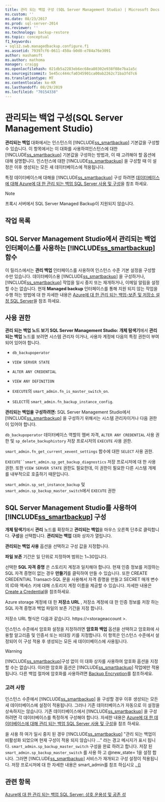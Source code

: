 ```yaml
---
title: 관리 되는 백업 구성 (SQL Server Management Studio) | Microsoft Docs
ms.custom: ''
ms.date: 08/23/2017
ms.prod: sql-server-2014
ms.reviewer: ''
ms.technology: backup-restore
ms.topic: conceptual
f1_keywords:
- sql12.swb.managedbackup.configure.f1
ms.assetid: 79397cf6-0611-450a-b0d8-e784a76e3091
author: mashamsft
ms.author: mathoma
manager: craigg
ms.openlocfilehash: 021db5a2283eb6ec68ea80302e938f08e7ba1a5c
ms.sourcegitcommit: 5e45cc444cfa0345901ca00ab2262c71ba3fd7c6
ms.translationtype: MT
ms.contentlocale: ko-KR
ms.lasthandoff: 08/29/2019
ms.locfileid: "70154338"
---
```

# <a name="configure-managed-backup-sql-server-management-studio"></a>관리되는 백업 구성(SQL Server Management Studio)
  **관리되는 백업** 대화에서는 인스턴스의 [!INCLUDE[ss_smartbackup](../includes/ss-smartbackup-md.md)] 기본값을 구성할 수 있습니다. 이 항목에서는 이 대화를 사용하여인스턴스에 대한 [!INCLUDE[ss_smartbackup](../includes/ss-smartbackup-md.md)] 기본값을 구성하는 방법과, 이 때 고려해야 할 옵션에 대해 설명합니다. 인스턴스에 대한 [!INCLUDE[ss_smartbackup](../includes/ss-smartbackup-md.md)] 을 구성할 때 이 설정은 이후 생성되는 모든 새 데이터베이스에 적용됩니다.  
  
 특정 데이터베이스에 대해을 [!INCLUDE[ss_smartbackup](../includes/ss-smartbackup-md.md)] 구성 하려면 [데이터베이스에 대해 Azure에 대 한 관리 되는 백업 SQL Server 사용 및 구성](../../2014/database-engine/sql-server-managed-backup-to-windows-azure-retention-and-storage-settings.md#DatabaseConfigure)을 참조 하세요.  
 
> [!NOTE] 
> 프록시 서버에서 SQL Server Managed Backup이 지원되지 않습니다. 
  
## <a name="task-list"></a>작업 목록  
  
## <a name="includess_smartbackupincludesss-smartbackup-mdmd-functions-using-managed-backup-interface-in-sql-server-management-studio"></a>SQL Server Management Studio에서 관리되는 백업 인터페이스를 사용하는 [!INCLUDE[ss_smartbackup](../includes/ss-smartbackup-md.md)] 함수  
 이 릴리스에서는 **관리 백업** 인터페이스를 사용하여 인스턴스 수준 기본 설정을 구성할 수만 있습니다. 데이터베이스용 [!INCLUDE[ss_smartbackup](../includes/ss-smartbackup-md.md)] 을 구성하거나, [!INCLUDE[ss_smartbackup](../includes/ss-smartbackup-md.md)] 작업을 일시 중지 또는 재개하거나, 이메일 알림을 설정할 수는 없습니다. 현재 **Managed backup** 인터페이스를 통해 지원 되지 않는 작업을 수행 하는 방법에 대 한 자세한 내용은 [Azure에 대 한 관리 되는 백업-보존 및 저장소 설정 SQL Server](../../2014/database-engine/sql-server-managed-backup-to-windows-azure-retention-and-storage-settings.md)을 참조 하세요.  
  
## <a name="permissions"></a>사용 권한  
 **관리 되는 백업 노드 보기 SQL Server Management Studio:** **개체 탐색기**에서 **관리 되는 백업** 노드를 보려면 시스템 관리자 이거나, 사용자 계정에 다음의 특정 권한이 부여 되어 있어야 합니다.  
  
-   `db_backupoperator`  
  
-   `VIEW SERVER STATE`  
  
-   `ALTER ANY CREDENTIAL`  
  
-   `VIEW ANY DEFINITION`  
  
-   `EXECUTE`의 `smart_admin.fn_is_master_switch_on`.  
  
-   `SELECT`의 `smart_admin.fn_backup_instance_config`.  
  
 **관리되는 백업을 구성하려면:** SQL Server Management Studio에서 [!INCLUDE[ss_smartbackup](../includes/ss-smartbackup-md.md)] 을 구성하기 위해서는 시스템 관리자이거나 다음 권한이 있어야 합니다.  
  
 `db_backupoperator` 데이터베이스 역할의 멤버 자격, `ALTER ANY CREDENTIAL` 사용 권한 및 `sp_delete_backuphistory` 저장 프로시저의 `EXECUTE` 사용 권한.  
  
 `smart_admin.fn_get_current_xevent_settings` 함수에 대한 `SELECT` 사용 권한.  
  
 `EXECUTE``smart_admin.sp_get_backup_diagnostics` 저장 프로시저에 대 한 사용 권한. 또한 `VIEW SERVER STATE` 권한도 필요한데, 이 권한이 필요한 다른 시스템 개체를 내부적으로 호출하기 때문입니다.  
  
 `smart_admin.sp_set_instance_backup` 및 `smart_admin.sp_backup_master_switch`에서 `EXECUTE` 권한  
  
## <a name="configure-includess_smartbackupincludesss-smartbackup-mdmd-using-sql-server-management-studio"></a>SQL Server Management Studio를 사용하여 [!INCLUDE[ss_smartbackup](../includes/ss-smartbackup-md.md)] 구성  
 **개체 탐색기**에서 **관리** 노드를 확장하고 **관리되는 백업**을 마우스 오른쪽 단추로 클릭합니다. **구성**을 선택합니다. **관리되는 백업** 대화 상자가 열립니다.  
  
 **관리되는 백업 사용** 옵션을 선택하고 구성 값을 지정합니다.  
  
 **파일 보존** 기간은 일 단위로 지정하며 범위는 1~30입니다.  
  
 선택한 **SQL 자격 증명** 은 스토리지 계정과 일치해야 합니다. 현재 인증 정보를 저장하는 SQL 자격 증명이 없는 경우 **만들기**를 클릭하여 만들 수 있습니다. 또한 CREATE CREDENTIAL Transact-SQL 문을 사용해서 자격 증명을 만들고 SECRET 매개 변수의 ID와 액세스 키에 대해 스토리지 계정 이름을 제공할 수 있습니다. 자세한 내용은 [Create a Credential](../relational-databases/backup-restore/sql-server-backup-to-url.md#credential)을 참조하세요.  
  
 Azure storage 계정에 대 한 **저장소 URL** , 저장소 계정에 대 한 인증 정보를 저장 하는 SQL 자격 증명과 백업 파일의 보존 기간을 지정 합니다.  
  
 저장소 URL 형식은 다음과 같습니다. https://\<storageaccount >.  
  
 인스턴스 수준에서 암호화 설정을 지정하려면 **암호화 백업** 옵션을 선택하고 암호화에 사용할 알고리즘 및 인증서 또는 비대칭 키를 지정합니다.  이 항목은 인스턴스 수준에서 설정되어 이 구성 적용 후 생성되는 모든 새 데이터베이스에 사용됩니다.  
  
> [!WARNING]  
>  [!INCLUDE[ss_smartbackup](../includes/ss-smartbackup-md.md)]구성 없이 이 대화 상자를 사용하여 암호화 옵션을 지정할 수는 없습니다. 이러한 암호화 옵션은 [!INCLUDE[ss_smartbackup](../includes/ss-smartbackup-md.md)] 작업에만 적용됩니다. 다른 백업 절차에 암호화를 사용하려면 [Backup Encryption](../relational-databases/backup-restore/backup-encryption.md)를 참조하세요.  
  
### <a name="considerations"></a>고려 사항  
 인스턴스 수준에서 [!INCLUDE[ss_smartbackup](../includes/ss-smartbackup-md.md)] 을 구성할 경우 이후 생성되는 모든 새 데이터베이스에 설정이 적용됩니다.  그러나 기존 데이터베이스가 자동으로 이 설정을 상속하지는 않습니다. 기존 데이터베이스에서 [!INCLUDE[ss_smartbackup](../includes/ss-smartbackup-md.md)] 을 구성하려면 각 데이터베이스를 특정하게 구성해야 합니다. 자세한 내용은 [Azure에 대 한 데이터베이스에 대해 관리 되는 백업 SQL Server 사용 및 구성](../../2014/database-engine/sql-server-managed-backup-to-windows-azure-retention-and-storage-settings.md#DatabaseConfigure)을 참조 하세요.  
  
 을 사용 하 여가 일시 중지 된 경우 [!INCLUDE[ss_smartbackup](../includes/ss-smartbackup-md.md)] "관리 되는 백업이 비활성화 되었으며 현재 구성이 적용 되지 않습니다 ..." 라는 경고 메시지가 표시 됩니다. `smart_admin.sp_backup_master_switch` 구성을 완료 하려고 합니다. 저장 된 `smart_admin.sp_backup_master_switch` 를 사용 하 고 @new_state= 1을 설정 합니다. 그러면 [!INCLUDE[ss_smartbackup](../includes/ss-smartbackup-md.md)] 서비스가 재개되고 구성 설정이 적용됩니다. 저장 프로시저에 대 한 자세한 내용은 smart_admin를 참조 하십시오 [. &#40;&#41;](/sql/relational-databases/system-stored-procedures/managed-backup-sp-backup-master-switch-transact-sql)  
  
## <a name="see-also"></a>관련 항목  
 [Azure에 대 한 관리 되는 백업 SQL Server: 상호 운용성 및 공존 성](../../2014/database-engine/sql-server-managed-backup-to-windows-azure-interoperability-and-coexistence.md)  
  
  
